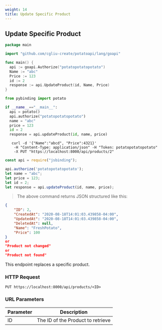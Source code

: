 ```yaml
---
weight: 14
title: Update Specific Product 
---
```


## Update Specific Product

```go
package main

import "github.com/cgliu-create/potatoapi/lang/goapi"

func main() {
  api := goapi.Authorize("potatopotatopotato")
  Name := "abc"
  Price := 123
  id := 2
  response := api.UpdateProduct(id, Name, Price)
}
```


```python
from pybinding import potato

if __name__=="__main__":
  api = potato()
  api.authorize("potatopotatopotato")
  name = "abc"
  price = 123
  id = 2
  response = api.updateProduct(id, name, price)
```

```shell
   curl -d '{"Name":"abcd", "Price":4321}'
    -H "Content-Type: application/json" -H "Token: potatopotatopotato"
    -X PUT "https://localhost:8000/api/products/2"
```

```javascript
const api = require("jsbinding");

api.authorize('potatopotatopotato');
let name = "abc";
let price = 123;
let id = 2;
let response = api.updateProduct(id, name, price);
```

> The above command returns JSON structured like this:

```json
{
    "ID": 2,
    "CreatedAt": "2020-08-18T14:01:03.439858-04:00",
    "UpdatedAt": "2020-08-18T14:01:03.439858-04:00",
    "DeletedAt": null,
    "Name": "FreshPotato",
    "Price": 100
}
or
"Product not changed"
or
"Product not found"
```

This endpoint replaces a specific product.

### HTTP Request

`PUT https://localhost:8000/api/products/<ID>`

### URL Parameters

Parameter | Description
--------- | -----------
ID | The ID of the Product to retrieve

